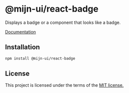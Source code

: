 # @mijn-ui/react-badge

Displays a badge or a component that looks like a badge.

[Documentation](https://mijn-ui.vercel.app/react/docs/components/badge)

## Installation

```sh
npm install @mijn-ui/react-badge
```

## License

This project is licensed under the terms of the [MIT license.](https://github.com/mijn-ui/mijn-ui-react/blob/main/LICENSE)
